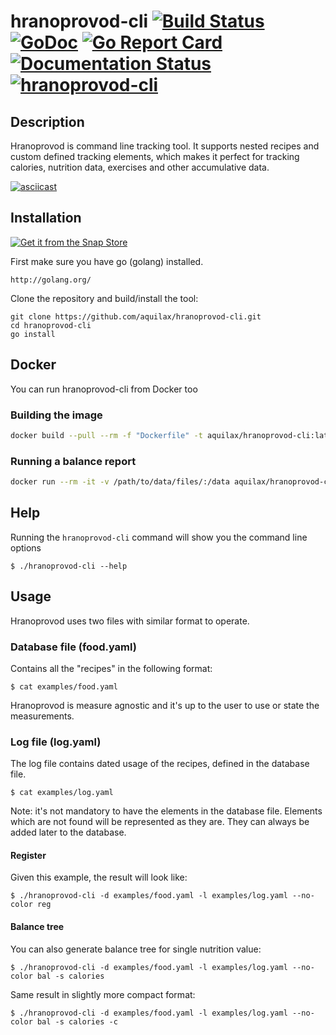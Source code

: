 # hranoprovod-cli [![Build Status](https://travis-ci.org/aquilax/hranoprovod-cli.svg?branch=master)](https://travis-ci.org/aquilax/hranoprovod-cli) [![GoDoc](https://godoc.org/github.com/aquilax/hranoprovod-cli?status.svg)](https://godoc.org/github.com/aquilax/hranoprovod-cli) [![Go Report Card](https://goreportcard.com/badge/github.com/aquilax/hranoprovod-cli)](https://goreportcard.com/report/github.com/aquilax/hranoprovod-cli) [![Documentation Status](https://readthedocs.org/projects/hranoprovod/badge/?version=latest)](https://hranoprovod.readthedocs.io/en/latest/?badge=latest) [![hranoprovod-cli](https://snapcraft.io/hranoprovod-cli/badge.svg)](https://snapcraft.io/hranoprovod-cli)

## Description

Hranoprovod is command line tracking tool. It supports nested recipes and custom defined tracking elements, which makes it perfect for tracking calories, nutrition data, exercises and other accumulative data.

[![asciicast](https://asciinema.org/a/257200.svg)](https://asciinema.org/a/257200)

## Installation

[![Get it from the Snap Store](https://snapcraft.io/static/images/badges/en/snap-store-black.svg)](https://snapcraft.io/hranoprovod-cli)

First make sure you have go (golang) installed.

    http://golang.org/

Clone the repository and build/install the tool:

    git clone https://github.com/aquilax/hranoprovod-cli.git
    cd hranoprovod-cli
    go install

## Docker

You can run hranoprovod-cli from Docker too

### Building the image

```sh
docker build --pull --rm -f "Dockerfile" -t aquilax/hranoprovod-cli:latest .
```

### Running a balance report

```sh
docker run --rm -it -v /path/to/data/files/:/data aquilax/hranoprovod-cli:latest -d /data/food.yaml -l /data/log.yaml bal
```

## Help

Running the `hranoprovod-cli` command will show you the command line options

`$ ./hranoprovod-cli --help`

## Usage

Hranoprovod uses two files with similar format to operate.

### Database file (food.yaml)

Contains all the "recipes" in the following format:

`$ cat examples/food.yaml`

Hranoprovod is measure agnostic and it's up to the user to use or state the measurements.

### Log file (log.yaml)

The log file contains dated usage of the recipes, defined in the database file.

`$ cat examples/log.yaml`

Note: it's not mandatory to have the elements in the database file. Elements which are not found will be represented as they are. They can always be added later to the database.

#### Register

Given this example, the result will look like:

`$ ./hranoprovod-cli -d examples/food.yaml -l examples/log.yaml --no-color reg`

#### Balance tree

You can also generate balance tree for single nutrition value:

`$ ./hranoprovod-cli -d examples/food.yaml -l examples/log.yaml --no-color bal -s calories`

Same result in slightly more compact format:

`$ ./hranoprovod-cli -d examples/food.yaml -l examples/log.yaml --no-color bal -s calories -c`
